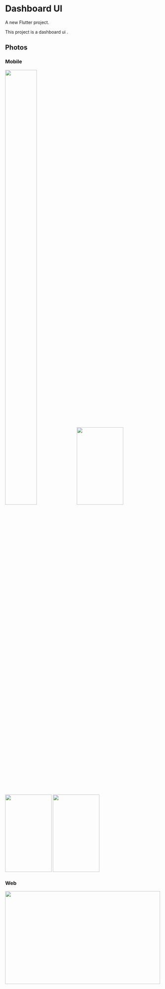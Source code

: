 # Dashboard UI

A new Flutter project.

This project is a dashboard ui .

## Photos
### Mobile
<a href="url"><img src="https://i.ibb.co/Wk8yfmz/mob1-google.png"  height="60%" width="45%" ></a>
<a href="url"><img src="https://i.ibb.co/Pwkr7bG/mob2-google.png)"  height="250" width="150" ></a>
<a href="url"><img src="https://i.ibb.co/cXG1SpH/mob4-google.png"   height="250" width="150" ></a>
<a href="url"><img src="https://i.ibb.co/cXG1SpH/mob4-google.png"   height="250" width="150" ></a>


### Web

<a href="url"><img src="https://i.ibb.co/6JWxPP5/dashboard-imac.png"  height="300" width="500" ></a>
